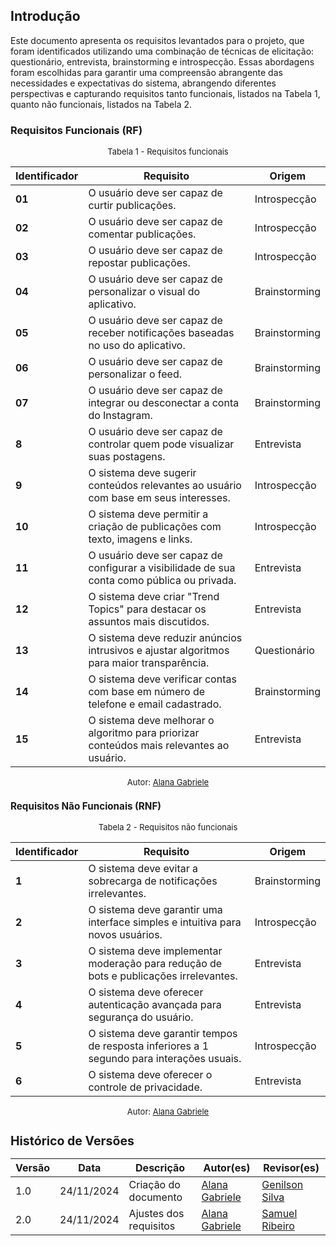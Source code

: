 ## Introdução

Este documento apresenta os requisitos levantados para o projeto, que foram identificados utilizando uma combinação de técnicas de elicitação: questionário, entrevista, brainstorming e introspecção. Essas abordagens foram escolhidas para garantir uma compreensão abrangente das necessidades e expectativas do sistema, abrangendo diferentes perspectivas e capturando requisitos tanto funcionais, listados na Tabela 1, quanto não funcionais, listados na Tabela 2.

### Requisitos Funcionais (RF)

<font size="2"><p style="text-align: center">Tabela 1 - Requisitos funcionais </p></font>

| **Identificador** | **Requisito**                                                                               | **Origem**    |
| ----------------- | ------------------------------------------------------------------------------------------- | ------------- |
| **01**            | O usuário deve ser capaz de curtir publicações.                                             | Introspecção  |
| **02**            | O usuário deve ser capaz de comentar publicações.                                           | Introspecção  |
| **03**            | O usuário deve ser capaz de repostar publicações.                                           | Introspecção  |
| **04**            | O usuário deve ser capaz de personalizar o visual do aplicativo.                            | Brainstorming |
| **05**            | O usuário deve ser capaz de receber notificações baseadas no uso do aplicativo.             | Brainstorming |
| **06**            | O usuário deve ser capaz de personalizar o feed.                                            | Brainstorming |
| **07**            | O usuário deve ser capaz de integrar ou desconectar a conta do Instagram.                   | Brainstorming |
| **8**             | O usuário deve ser capaz de controlar quem pode visualizar suas postagens.                  | Entrevista    |
| **9**             | O sistema deve sugerir conteúdos relevantes ao usuário com base em seus interesses.         | Introspecção  |
| **10**            | O sistema deve permitir a criação de publicações com texto, imagens e links.                | Introspecção  |
| **11**            | O usuário deve ser capaz de configurar a visibilidade de sua conta como pública ou privada. | Entrevista    |
| **12**            | O sistema deve criar "Trend Topics" para destacar os assuntos mais discutidos.              | Entrevista    |
| **13**            | O sistema deve reduzir anúncios intrusivos e ajustar algoritmos para maior transparência.   | Questionário  |
| **14**            | O sistema deve verificar contas com base em número de telefone e email cadastrado.          | Brainstorming |
| **15**            | O sistema deve melhorar o algoritmo para priorizar conteúdos mais relevantes ao usuário.    | Entrevista    |

<font size="2"><p style="text-align: center; font-size: 14px;">
Autor: <a href="https://github.com/alanagabriele" target="_blank">Alana Gabriele </a>

### Requisitos Não Funcionais (RNF)

<font size="2"><p style="text-align: center">Tabela 2 - Requisitos não funcionais </p></font>

| **Identificador** | **Requisito**                                                                             | **Origem**    |
| ----------------- | ----------------------------------------------------------------------------------------- | ------------- |
| **1**             | O sistema deve evitar a sobrecarga de notificações irrelevantes.                          | Brainstorming |
| **2**             | O sistema deve garantir uma interface simples e intuitiva para novos usuários.            | Introspecção  |
| **3**             | O sistema deve implementar moderação para redução de bots e publicações irrelevantes.     | Entrevista    |
| **4**             | O sistema deve oferecer autenticação avançada para segurança do usuário.                  | Entrevista    |
| **5**             | O sistema deve garantir tempos de resposta inferiores a 1 segundo para interações usuais. | Introspecção  |
| **6**             | O sistema deve oferecer o controle de privacidade.                                        | Entrevista    |

<font size="2"><p style="text-align: center; font-size: 14px;">
Autor: <a href="https://github.com/alanagabriele" target="_blank">Alana Gabriele </a>

## Histórico de Versões

| **Versão** | **Data**   | **Descrição**          | **Autor(es)**                                      | **Revisor(es)**                                    |
| ---------- | ---------- | ---------------------- | -------------------------------------------------- | -------------------------------------------------- |
| 1.0        | 24/11/2024 | Criação do documento   | [Alana Gabriele](https://github.com/alanagabriele) | [Genilson Silva](https://github.com/GenilsonJrs)   |
| 2.0        | 24/11/2024 | Ajustes dos requisitos | [Alana Gabriele](https://github.com/alanagabriele) | [Samuel Ribeiro](https://github.com/SamuelRicosta) |
